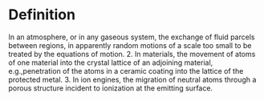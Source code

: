 # Definition

In an atmosphere, or in any gaseous system, the exchange of fluid
parcels between regions, in apparently random motions of a scale too
small to be treated by the equations of motion. 2. In materials, the
movement of atoms of one material into the crystal lattice of an
adjoining material, e.g.,penetration of the atoms in a ceramic coating
into the lattice of the protected metal. 3. In ion engines, the
migration of neutral atoms through a porous structure incident to
ionization at the emitting surface.
